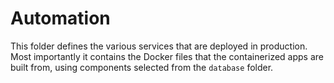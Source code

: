 # Automation

This folder defines the various services that are deployed in
production. Most importantly it contains the Docker files that the
containerized apps are built from, using components selected from
the `database` folder.
